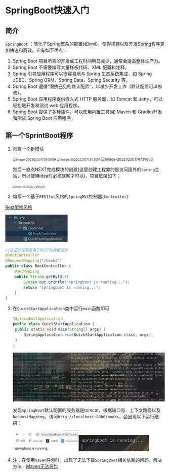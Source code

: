 # SpringBoot快速入门

## 简介

`SpringBoot` ：简化了Spring繁杂的配置(如xml)，使得搭建以及开发Spring程序更加快速和高效。它有如下优点：

1. Spring Boot 项目所需的开发或工程时间明显减少，通常会提高整体生产力。
2. Spring Boot 不需要编写大量样板代码、XML 配置和注释。
3. Spring 引导应用程序可以很容易地与 Spring 生态系统集成，如 Spring JDBC、Spring ORM、Spring Data、Spring Security 等。
4. Spring Boot 遵循“固执己见的默认配置”，以减少开发工作（默认配置可以修改）。
5. Spring Boot 应用程序提供嵌入式 HTTP 服务器，如 Tomcat 和 Jetty，可以轻松地开发和测试 web 应用程序。
6. Spring Boot 提供了多种插件，可以使用内置工具(如 Maven 和 Gradle)开发和测试 Spring Boot 应用程序。

## 第一个SprintBoot程序

1. 创建一个新模块

   <img src="C:\Users\dell\AppData\Roaming\Typora\typora-user-images\image-20220220173948189.png" alt="image-20220220173948189" style="zoom: 67%;" />

   <img src="C:\Users\dell\AppData\Roaming\Typora\typora-user-images\image-20220220174342831.png" alt="image-20220220174342831" style="zoom:67%;" />

   <img src="C:\Users\dell\AppData\Roaming\Typora\typora-user-images\image-20220220174739853.png" alt="image-20220220174739853" style="zoom: 80%;" />

   然后一直点NEXT完成模块的创建(这里创建工程靠的是访问国外的`Spring`主站，所以使用idea时必须联网才可以)。项目框架如下：

   <img src="C:\Users\dell\AppData\Roaming\Typora\typora-user-images\image-20220220175106245.png" alt="image-20220220175106245" style="zoom:50%;" />

2. 编写一个基于`RESTful`风格的`SpringMVC`控制器(`Controller`)

[Rest架构风格](./Rest架构风格)

<img src="SpringBoot快速入门.assets/image-20220220201122943.png" alt="image-20220220201122943" style="zoom: 67%;" />

```java
//这里的注解是基于REST的典型注解
@RestController
@RequestMapping("/books")
public class BookController {
    @GetMapping
    public String getById(){
        System.out.println("springboot is running...");
        return "springboot is running...";
    }
}
```

3. 在`QuickStartApplication`类中运行`main`函数即可

   ```java
   @SpringBootApplication
   public class QuickStartApplication {
   	public static void main(String[] args) {
   		SpringApplication.run(QuickStartApplication.class, args);
   	}
   }
   ```

   <img src="SpringBoot快速入门.assets/image-20220220203408417.png" alt="image-20220220203408417" style="zoom:80%;" />

   发现`SpringBoot`默认配置的服务器是tomcat，根据端口号、上下文路径以及`RequestMapping`，访问`http://localhost:8080/books`，会出现以下运行结果：

   <img src="SpringBoot快速入门.assets/image-20220220203733930.png" alt="image-20220220203733930" style="zoom:50%;" /><img src="SpringBoot快速入门.assets/image-20220220203748995.png" alt="image-20220220203748995" style="zoom: 80%;" />

4. 注：在使用`maven`导包时，出现了无法下载`SpringBoot`相关依赖的问题，解决方法：[Maven无法导包](./Maven无法导包)



